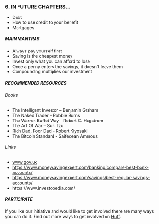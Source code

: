 ### 6. IN FUTURE CHAPTERS...

- Debt
- How to use credit to your benefit
- Mortgages

##### MAIN MANTRAS

- Always pay yourself first
- Saving is the cheapest money
- Invest only what you can afford to lose
- Once a penny enters the savings, it doesn't leave them
- Compounding multiplies our investment

##### RECOMMENDED RESOURCES

###### Books

- The Intelligent Investor – Benjamin Graham
- The Naked Trader – Robbie Burns
- The Warren Buffet Way - Robert G. Hagstrom
- The Art Of War – Sun Tzu
- Rich Dad, Poor Dad – Robert Kiyosaki
- The Bitcoin Standard - Saifedean Ammous

###### Links

- www.gov.uk
- https://www.moneysavingexpert.com/banking/compare-best-bank-accounts/
- https://www.moneysavingexpert.com/savings/best-regular-savings-accounts/
- https://www.investopedia.com/

##### PARTICIPATE

If you like our initiative and would like to get involved there are many ways you can do it. Find out more ways to get involved on [Huff](huff.netlify.com/participate/).
